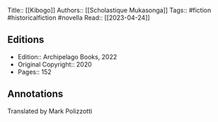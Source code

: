 Title:: [[Kibogo]]
Authors:: [[Scholastique Mukasonga]]
Tags:: #fiction #historicalfiction #novella 
Read:: [[2023-04-24]]

## Editions
- Edition:: Archipelago Books, 2022
- Original Copyright:: 2020
- Pages:: 152

## Annotations

Translated by Mark Polizzotti
